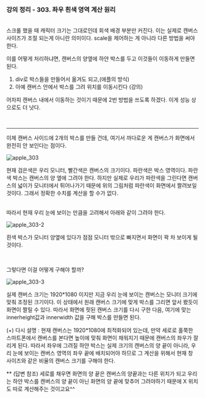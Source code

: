 ### 강의 정리 - 303. 좌우 흰색 영역 계산 원리

<br />
스크롤 했을 때 캐릭터 크기는 그대로인데 회색 배경 부분만 커진다. 이는 실제로 캔버스 사이즈가 조절 되는게 아니란 의미이다.
scale을 제어하는 게 아니라 다른 방법을 써야 한다.
<br />

이를 어떻게 처리하냐면, 캔버스의 양옆에 하얀 박스를 두고 이것들이 이동하게 만들면 된다.

1.  div로 박스들을 만들어서 옮겨도 되고,(애플의 방식)
2.  아예 캔버스 안에서 박스를 그려 위치를 이동시킨다 (강의)

어차피 캔버스 내에서 이동하는 것이기 때문에 2번 방법을 쓰도록 하겠다. 이게 성능 상으로도 더 낫다.

<br />

---

이제 캔버스 사이드에 2개의 박스를 만들 건데, 여기서 까다로운 게 캔버스가 화면에서 완전히 안 보인다는 점이다.

![apple_303](https://user-images.githubusercontent.com/75867748/102463899-0a2aa500-408f-11eb-88da-f03cd7525fa2.png)

현재 검은색은 우리 모니터, 빨간색은 캔버스의 크기이다. 파란색은 박스 영역이다. 파란색 박스는 캔버스의 양 옆에 그려야 한다. 하지만 실제로 우리가 파란색을 그린다면 캔버스의 넓이가 모니터에서 튀어나가기 때문에 위의 그림처럼 파란색이 화면에서 짤려보일 것이다. 그래서 정확한 수치를 계산을 할 수가 없다.

<br />
따라서 현재 우리 눈에 보이는 만큼을 고려해서 아래와 같이 그려야 한다.

![apple_303-2](https://user-images.githubusercontent.com/75867748/102464626-ef0c6500-408f-11eb-8639-d4004f5d3175.png)

흰색 박스가 모니터 양옆에 있다가 점점 모니터 밖으로 빠지면서 화면이 꽉 차 보이게 될 것이다.

<br />

그렇다면 이걸 어떻게 구해야 할까?

![apple_303-3](https://user-images.githubusercontent.com/75867748/102466599-912d4c80-4092-11eb-8085-000e3d7918f8.png)

실제 캔버스 크기는 1920\*1080 이지만 지금 우리 눈에 보이는 캔버스는 모니터 크기에 맞춰 조정된 크기이다. 이 상태에서 원래 캔버스 크기에 맞게 박스를 그리면 앞서 봤듯이 화면이 짤릴 수 있다. 따라서 화면에 핏된 캔버스 크기를 다시 구한 다음, 여기에 맞는 innerheight값과 innerwidth 값을 구해 박스를 만들면 된다.

(+) 다시 설명 :
현재 캔버스는 1920\*1080에 최적화되어 있는데, 만약 세로로 홀쭉한 스마트폰에서 캔버스를 본다면 높이에 맞춰 화면이 채워지기 때문에 캔버스의 좌우가 잘리게 된다. 따라서 좌우에 그려질 하얀 박스는 실제 크기의 캔버스의 양 끝이 아니라, 우리 눈에 보이는 캔버스 영역의 좌우 끝에 배치되어야 하므로 그 계산을 위해서 현재 창 사이즈와 같은 비율의 캔버스 크기를 구해야 한다.

\*\* (답변 참조)
세로를 채우면 화면의 양 끝은 캔버스의 양끝과는 다른 위치가 되고 우리는 하얀 박스를 캔버스의 양 끝이 아닌 화면의 양 끝에 맞추어 그려야하기 때문에 X 위치도 따로 계산해주는 것이고요^^
